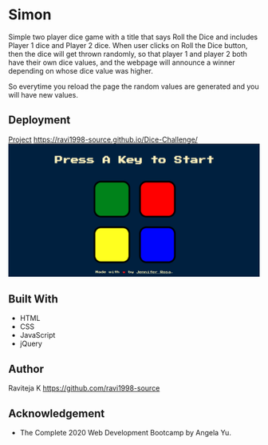# Simon
Simple two player dice game with a title that says Roll the Dice and includes Player 1 dice and Player 2 dice. When user clicks on Roll the Dice button, then the dice will get thrown randomly, so that player 1 and player 2 both have their own dice values, and the webpage will announce a winner depending on whose dice value was higher.

So everytime you reload the page the random values are generated and you will have new values. 

## Deployment
[Project](https://ravi1998-source.github.io/Dice-Challenge/)
https://ravi1998-source.github.io/Dice-Challenge/
![Alt text](https://github.com/rosajen27/simon/blob/master/imgs/demo.png)

## Built With
* HTML
* CSS
* JavaScript
* jQuery

## Author
Raviteja K https://github.com/ravi1998-source

## Acknowledgement
* The Complete 2020 Web Development Bootcamp by Angela Yu.

